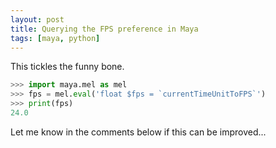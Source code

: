 ```yaml
---
layout: post
title: Querying the FPS preference in Maya
tags: [maya, python]
---
```


This tickles the funny bone.

```python
>>> import maya.mel as mel
>>> fps = mel.eval('float $fps = `currentTimeUnitToFPS`')
>>> print(fps)
24.0
```

Let me know in the comments below if this can be improved...
